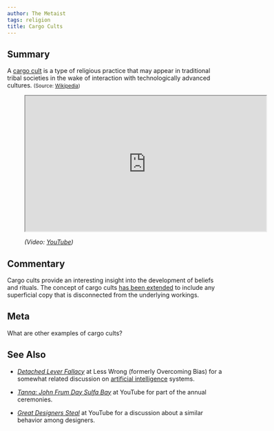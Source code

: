 ```yaml
---
author: The Metaist
tags: religion
title: Cargo Cults
---
```


## Summary

<div class="entry-summary" markdown="1">

A [cargo cult][wiki-cargo] is a type of religious
practice that may appear in traditional tribal societies in the wake of
interaction with technologically advanced cultures.
<small>(Source: [Wikipedia][wiki-cargo])</small>

</div>

[wiki-cargo]: http://en.wikipedia.org/wiki/Cargo_cult

<figure markdown="1">

<iframe width="560" height="315" src="http://www.youtube.com/embed/qmlYe2KS0-Y?rel=0" allowfullscreen></iframe>
<figcaption>
  <address markdown="1">

(Video: [YouTube](http://www.youtube.com/watch?v=qmlYe2KS0-Y))</address>

</figcaption>
</figure><!--more-->

## Commentary

Cargo cults provide an interesting insight into the development of beliefs and
rituals. The concept of cargo cults
[has been extended](http://en.wikipedia.org/wiki/Cargo_cult#Other_uses_of_the_term)
to include any superficial copy that is disconnected from the underlying
workings.

## Meta

What are other examples of cargo cults?

## See Also

- <cite>[Detached Lever Fallacy]</cite>
  at <span class="vcard org fn">Less Wrong</span> (formerly Overcoming Bias)
  for a somewhat related discussion on
  [artificial intelligence](http://en.wikipedia.org/wiki/Artificial_intelligence)
  systems.

- <cite>[Tanna: John Frum Day Sulfa Bay](http://www.youtube.com/watch?v=YfSC6RDyVA0)</cite>
  at <span class="vcard org fn">YouTube</span>
  for part of the annual ceremonies.

- <cite>[Great Designers Steal](http://www.youtube.com/watch?v=8CtC_qbQ51U)</cite>
  at <span class="vcard org fn">YouTube</span>
  for a discussion about a similar behavior among designers.

[Detached Lever Fallacy]: https://www.lesswrong.com/posts/zY4pic7cwQpa9dnyk/detached-lever-fallacy
